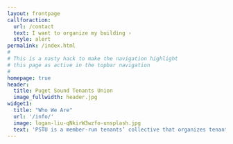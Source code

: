 ```yaml
---
layout: frontpage
callforaction:
  url: /contact
  text: I want to organize my building ›
  style: alert
permalink: /index.html
#
# This is a nasty hack to make the navigation highlight
# this page as active in the topbar navigation
#
homepage: true
header:
  title: Puget Sound Tenants Union
  image_fullwidth: header.jpg
widget1:
  title: "Who We Are"
  url: '/info/'
  image: logan-liu-qNkirW3wzfo-unsplash.jpg
  text: 'PSTU is a member-run tenants’ collective that organizes tenants against rising rent, displacement, and eviction. When we’re organized together in solidarity, we have the power to fight back against greedy landlords and developers and win!'
---
```

